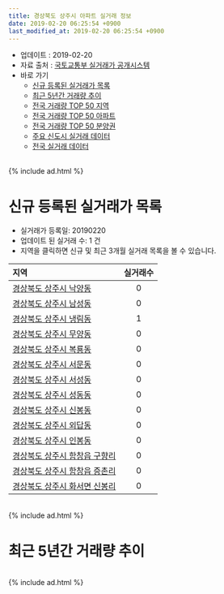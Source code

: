 ```yaml
---
title: 경상북도 상주시 아파트 실거래 정보
date: 2019-02-20 06:25:54 +0900
last_modified_at: 2019-02-20 06:25:54 +0900
---
```


* 업데이트 : 2019-02-20
* 자료 출처 : [국토교통부 실거래가 공개시스템](http://rt.molit.go.kr)
* 바로 가기
    * [신규 등록된 실거래가 목록](#신규-등록된-실거래가-목록)
    * [최근 5년간 거래량 추이](#최근-5년간-거래량-추이)
    * [전국 거래량 TOP 50 지역](https://inasie.github.io/apt-trade-info/최근-3개월-전국에서-가장-거래가-많이-발생한-지역)
    * [전국 거래량 TOP 50 아파트](https://inasie.github.io/apt-trade-info/최근-3개월-전국에서-가장-거래가-많이-발생한-아파트)
    * [전국 거래량 TOP 50 분양권](https://inasie.github.io/apt-trade-info/최근-3개월-전국에서-가장-거래가-많이-발생한-분양권)
    * [주요 신도시 실거래 데이터](https://inasie.github.io/apt-trade-info/주요-신도시)
    * [전국 실거래 데이터](https://inasie.github.io/apt-trade-info/전국)

<br>
{% include ad.html %}
<br>

# 신규 등록된 실거래가 목록
* 실거래가 등록일: 20190220
* 업데이트 된 실거래 수: 1 건
* 지역을 클릭하면 신규 및 최근 3개월 실거래 목록을 볼 수 있습니다.


|지역|실거래수|
|:---|:---:|
|[경상북도 상주시 낙양동](https://inasie.github.io/apt-trade-info/경상북도-상주시-낙양동)|0|
|[경상북도 상주시 남성동](https://inasie.github.io/apt-trade-info/경상북도-상주시-남성동)|0|
|[경상북도 상주시 냉림동](https://inasie.github.io/apt-trade-info/경상북도-상주시-냉림동)|1|
|[경상북도 상주시 무양동](https://inasie.github.io/apt-trade-info/경상북도-상주시-무양동)|0|
|[경상북도 상주시 복룡동](https://inasie.github.io/apt-trade-info/경상북도-상주시-복룡동)|0|
|[경상북도 상주시 서문동](https://inasie.github.io/apt-trade-info/경상북도-상주시-서문동)|0|
|[경상북도 상주시 서성동](https://inasie.github.io/apt-trade-info/경상북도-상주시-서성동)|0|
|[경상북도 상주시 성동동](https://inasie.github.io/apt-trade-info/경상북도-상주시-성동동)|0|
|[경상북도 상주시 신봉동](https://inasie.github.io/apt-trade-info/경상북도-상주시-신봉동)|0|
|[경상북도 상주시 외답동](https://inasie.github.io/apt-trade-info/경상북도-상주시-외답동)|0|
|[경상북도 상주시 인봉동](https://inasie.github.io/apt-trade-info/경상북도-상주시-인봉동)|0|
|[경상북도 상주시 함창읍 구향리](https://inasie.github.io/apt-trade-info/경상북도-상주시-함창읍-구향리)|0|
|[경상북도 상주시 함창읍 증촌리](https://inasie.github.io/apt-trade-info/경상북도-상주시-함창읍-증촌리)|0|
|[경상북도 상주시 화서면 신봉리](https://inasie.github.io/apt-trade-info/경상북도-상주시-화서면-신봉리)|0|


<br>
{% include ad.html %}
<br>

# 최근 5년간 거래량 추이


<div style="width:100%;">
    <canvas id="deal_progress" height="200"></canvas>
</div>

<script>
new Chart(document.getElementById("deal_progress"), {
    type: 'line',
    data: {
        labels: ['201402','201403','201404','201405','201406','201407','201408','201409','201410','201411','201412','201501','201502','201503','201504','201505','201506','201507','201508','201509','201510','201511','201512','201601','201602','201603','201604','201605','201606','201607','201608','201609','201610','201611','201612','201701','201702','201703','201704','201705','201706','201707','201708','201709','201710','201711','201712','201801','201802','201803','201804','201805','201806','201807','201808','201809','201810','201811','201812','201901','201902'],
        datasets: [{
            label: '매매',
            pointRadius: 1,
            data: [60, 54, 41, 40, 29, 35, 43, 44, 60, 32, 31, 62, 39, 54, 52, 23, 38, 53, 53, 98, 78, 57, 36, 46, 44, 59, 61, 42, 33, 38, 37, 43, 34, 40, 33, 32, 41, 43, 40, 65, 69, 40, 49, 49, 65, 42, 54, 71, 57, 118, 59, 69, 43, 38, 38, 34, 48, 49, 42, 32, 15],
            borderColor: "rgba(255, 201, 14, 1)",
            backgroundColor: "rgba(255, 201, 14, 0.5)",
            fill: false,
            lineTension: 0
        },{
            label: '전월세',
            pointRadius: 1,
            data: [29, 14, 7, 8, 14, 16, 7, 10, 12, 17, 10, 7, 8, 10, 10, 7, 8, 14, 18, 15, 15, 13, 10, 18, 34, 15, 11, 13, 19, 25, 20, 13, 17, 11, 5, 12, 16, 11, 14, 8, 17, 13, 16, 16, 6, 14, 10, 17, 28, 13, 9, 10, 21, 13, 17, 11, 9, 9, 12, 12, 1],
            borderColor: "rgba(0, 141, 185, 1)",
            backgroundColor: "rgba(0, 141, 185, 0.5)",
            fill: false,
            lineTension: 0
        }
        ]
    },
    options: {
        responsive: true,
        title: {
            display: false
        },
        tooltips: {
            mode: 'index',
            intersect: false
        },
        hover: {
            mode: 'nearest',
            intersect: true
        },
        scales: {
            xAxes: [{
                display: true,
                scaleLabel: {
                    display: true,
                    labelString: '년/월'
                }
            }],
            yAxes: [{
                display: true,
                ticks: {
                    suggestedMin: 0,
                },
                scaleLabel: {
                    display: true,
                    labelString: '실거래 수'
                }
            }]
        }
    }
});

</script>


<br>
{% include ad.html %}
<br>

